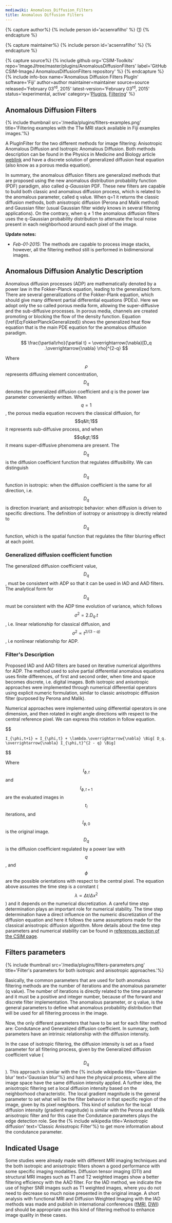 ```yaml
---
mediawiki: Anomalous_Diffusion_Filters
title: Anomalous Diffusion Filters
---
```



{% capture author%}
{% include person id='acsenrafilho' %} ([1](mailto:acsenrafilho@gmail.com))
{% endcapture %}

{% capture maintainer%}
{% include person id='acsenrafilho' %}
{% endcapture %}

{% capture source%}
{% include github org='CSIM-Toolkits' repo='ImageJ/tree/master/plugins/AnomalousDiffusionFilters' label='GitHub CSIM-ImageJ AnomalousDiffusionFilters repository' %}
{% endcapture %}
{% include info-box name='Anomalous Diffusion Filters PlugIn' software='Fiji' author=author maintainer=maintainer source=source released='February 03<sup>rd</sup>, 2015' latest-version='February 03<sup>rd</sup>, 2015' status='experimental, active' category='[Plugins](/plugin-index), [Filtering](/plugin-index#filtering)' %}

## Anomalous Diffusion Filters

{% include thumbnail src='/media/plugins/filters-examples.png' title='Filtering examples with the T1w MRI stack available in Fiji examples images.'%}

A PlugInFilter for the two different methods for image filtering: Anisotropic Anomalous Diffusion and Isotropic Anomalous Diffusion. Both methods description can be found in the Physics in Medicine and Biology article [weblink](http://dx.doi.org/10.1088/0031-9155/60/6/2355) and have a discrete solution of generalized diffusion heat equation (also know as a porous media equation).

In summary, the anomalous diffusion filters are generalized methods that are proposed using the new anomalous distribution probability function (PDF) paradigm, also called *q-Gaussian* PDF. These new filters are capable to build both classic and anomalous diffusion process, which is related to the anomalous parameter, called q value. When q=1 it returns the classic diffusion methods, both anisotropic diffusion (Perona and Malik method) and Gaussian filter (usual Gaussian filter widely knows in several filtering applications). On the contrary, when q ≠ 1 the anomalous diffusion filters uses the q-Gaussian probability distribution to attenuate the local noise present in each neighborhood around each pixel of the image.

**Update notes:**

-   *Feb-01-2015*: The methods are capable to process image stacks, however, all the filtering method still is performed in bidimensional images.

## Anomalous Diffusion Analytic Description

Anomalous diffusion processes (ADP) are mathematically denoted by a power law in the Fokker-Planck equation, leading to the generalized form. There are several generalizations of the Fokker-Plank equation, which should give many different partial differential equations (PDEs). Here we adopt only the so called porous media form, allowing the super-diffusive and the sub-diffusive processes. In porous media, channels are created promoting or blocking the flow of the density function. Equation (\\ref{Eq:FokkerPlanckGeneralized}) shows the generalized heat flow equation that is the main PDE equation for the anomalous diffusion paradigm.

$$ \frac{\partial\rho}{\partial t} = \overrightarrow{\nabla}[D_q .\overrightarrow{\nabla} \rho]^{2-q} $$

Where $$\rho$$ represents diffusing element concentration, $$D_q$$ denotes the generalized diffusion coefficient and $q$ is the power law parameter conveniently written. When $$q=1$$, the porous media equation recovers the classical diffusion, for $$q&lt;1$$ it represents sub-diffusive process, and when $$q&gt;1$$ it means super-diffusive phenomena are present. The $$D_q$$ is the diffusion coefficient function that regulates diffusibility. We can distinguish $$D_q$$ function in isotropic: when the diffusion coefficient is the same for all direction, i.e. $$D_q$$ is direction invariant; and anisotropic behavior: when diffusion is driven to specific directions. The definition of isotropy or anisotropy is directly related to $$D_{q}$$ function, which is the spatial function that regulates the filter blurring effect at each point.

### Generalized diffusion coefficient function

The generalized diffusion coefficient value, $$D_q$$, must be consistent with ADP so that it can be used in IAD and AAD filters. The analytical form for $$D_q$$ must be consistent with the ADP time evolution of variance, which follows $$\sigma^{2} = 2.D_q.t$$, i.e. linear relationship for classical diffusion, and $$\sigma^{2} \propto t^{2/(3-q)}$$, i.e nonlinear relationship for ADP.

### Filter's Description

Proposed IAD and AAD filters are based on iterative numerical algorithms for ADP. The method used to solve partial differential anomalous equations uses finite differences, of first and second order, when time and space becomes discrete, i.e. digital images. Both isotropic and anisotropic approaches were implemented through numerical differential operators using explicit numeric formulation, similar to classic anisotropic diffusion filter (purposed by Perona and Malik).

Numerical approaches were implemented using differential operators in one dimension, and then rotated in eight angle directions with respect to the central reference pixel. We can express this rotation in follow equation.

$$

`I_{\phi,t+1} = I_{\phi,t} + \lambda.\overrightarrow{\nabla} \Big[ D_q. \overrightarrow{\nabla} I_{\phi,t}^{2 - q} \Big]`

$$

Where $$I_{\phi,t}$$ and $$I_{\phi,t+1}$$ are the evaluated images in $$t_i$$ iterations, and $$I_{\phi,0}$$ is the original image. $$D_{q}$$ is the diffusion coefficient regulated by a power law with $$\textit{q}$$, and $$\phi$$ are the possible orientations with respect to the central pixel. The equation above assumes the time step is a constant ($$\lambda \propto \Delta t/\Delta x^2$$) and it depends on the numerical discretization. A careful time step determination plays an important role for numerical stability. The time step determination have a direct influence on the numeric discretization of the diffusion equation and here it follows the same assumptions made for the classical anisotropic diffusion algorithm. More details about the time step parameters and numerical stability can be found in [references section of the CSIM page](/orgs/csim-lab#publications).

## Filters parameters

{% include thumbnail src='/media/plugins/filters-parameters.png' title='Filter\'s parameters for both isotropic and anisotropic approaches.'%}

Basically, the common parameters that are used for both anomalous filtering methods are the number of iterations and the anomalous parameter (q value). The number of iterations is directly related to the time parameter and it must be a positive and integer number, because of the forward and discrete filter implementation. The anomalous parameter, or q value, is the general parameters to define what anomalous probability distribution that will be used for all filtering process in the image.

Now, the only different parameters that have to be set for each filter method are: Condutance and Generalized diffusion coefficient. In summary, both parameters have an intrinsic relationship with the diffusion intensity.

In the case of isotropic filtering, the diffusion intensity is set as a fixed parameter for all filtering process, given by the Generalized diffusion coefficient value ($$D_q$$). This approach is similar with the {% include wikipedia title='Gaussian blur' text='Gaussian blur'%} and have the physical process, where all the image space have the same diffusion intensity applied. A further idea, the anisotropic filtering set a local diffusion intensity based on the neighborhood characteristic. The local gradient magnitude is the general parameter to set what will be the filter behavior in that specific region of the image, given by its pixel neighbors. This kind of solution for the local diffusion intensity (gradient magnitude) is similar with the Perona and Malik anisotropic filter and for this case the Condutance parameters plays the edge detection role. See the {% include wikipedia title='Anisotropic diffusion' text='Classic Anisotropic Filter'%} to get more information about the condutance parameter.

## Indicated Usage

Some studies were already made with different MRI imaging techniques and the both isotropic and anisotropic filters shown a good performance with some specific imaging modalities. Diffusion tensor imaging (DTI) and structural MRI images such as T1 and T2 weighted images show a better filtering efficiency with the AAD filter. For the IAD method, we indicate the use of higher SNR images such as T1 weighted images, where you do not need to decrease so much noise presented in the original image. A short analysis with functional MRI and Diffusion Weighted Imaging with the IAD methods was made and publish in international conferences ([fMRI](http://www.ncbi.nlm.nih.gov/pubmed/25570699), [DWI](http://www.ncbi.nlm.nih.gov/pubmed/24110614)) and should be appropriate use this kind of filtering method to enhance image quality in these cases.
